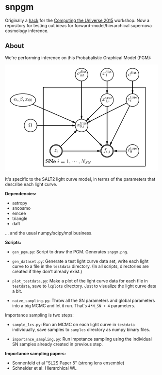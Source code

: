 # snpgm

Originally a
[hack](https://hackpad.com/CtU2015-Hacks-and-Hackers-8rzvsLPoA89) for
the [Computing the Universe
2015](http://bccp.berkeley.edu/dev/?page_id=2165) workshop. Now a
repository for testing out ideas for forward-model/hierarchical
supernova cosmology inference.

## About

We're performing inference on this Probabalistic Graphical Model (PGM):

![PGM](snpgm.png)

It's specific to the SALT2 light curve model, in terms of the parameters that
describe each light curve.

**Dependencies:**

- astropy
- sncosmo
- emcee
- triangle
- daft

... and the usual numpy/scipy/mpl business.


**Scripts:**

- `gen_pgm.py`: Script to draw the PGM. Generates `snpgm.png`.

- `gen_dataset.py`: Generate a test light curve data set, write each
  light curve to a file in the `testdata` directory. (In all scripts,
  directories are created if they don't already exist.)

- `plot_testdata.py`: Make a plot of the light curve data for each
  file in `testdata`, save to `lcplots` directory. Just to visualize
  the light curve data a bit.

- `naive_sampling.py`: Throw all the SN parameters and global parameters into
  a big MCMC and let it run. That's `4*N_SN + 4` parameters.

Importance sampling is two steps:

- `sample_lcs.py`: Run an MCMC on each light curve in `testdata` individually,
  save samples to `samples` directory as numpy binary files.

- `importance_sampling.py`: Run impotance sampling using the
  individual SN samples already created in previous step.

**Importance sampling papers:**

- Sonnenfeld et al "SL2S Paper 5" (strong lens ensemble)
- Schneider et al: Hierarchical WL
